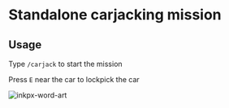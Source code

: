 # Standalone carjacking mission
## Usage
Type `/carjack` to start the mission

Press `E` near the car to lockpick the car


![inkpx-word-art](https://github.com/84h3p/carjacking-script-fivem/assets/43922329/75963866-2fd1-480d-af69-019cf24982b8)
